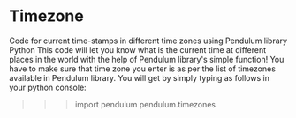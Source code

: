 # Timezone
Code for current time-stamps in different time zones using Pendulum library Python
This code will let you know what is the current time at different places in the world with the help of Pendulum library's simple function!
You have to make sure that time zone you enter is as per the list of timezones available in Pendulum library.
You will get by simply typing as follows in your python console:
>>>import pendulum
>>>pendulum.timezones

